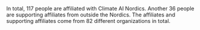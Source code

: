 In total, 117 people are affiliated with Climate AI Nordics. Another 36 people are supporting affiliates from outside the Nordics. The affiliates and supporting affiliates come from 82 different organizations in total.
